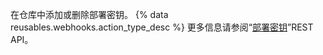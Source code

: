 在仓库中添加或删除部署密钥。 {% data reusables.webhooks.action_type_desc %} 更多信息请参阅“[部署密钥](/v3/repos/keys/)”REST API。
